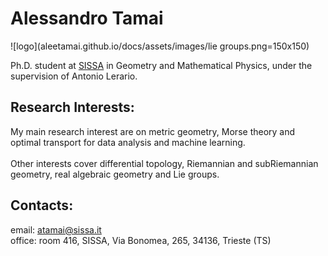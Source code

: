 
# Alessandro Tamai

![logo](aleetamai.github.io/docs/assets/images/lie groups.png=150x150)


​Ph.D. student at [SISSA](https://www.sissa.it)  in Geometry and Mathematical Physics, 
under the supervision of Antonio Lerario.


## Research Interests:

My main research interest are on metric geometry, Morse theory and optimal transport for data analysis and machine learning.
\
\
Other interests cover differential topology, Riemannian and subRiemannian geometry, real algebraic geometry and Lie groups.



## Contacts:

email:  atamai@sissa.it
\
office: room 416, SISSA, Via Bonomea, 265, 34136, Trieste (TS)


